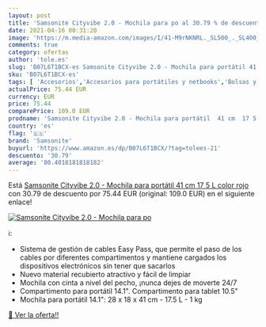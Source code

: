 ```yaml
---
layout: post
title: 'Samsonite Cityvibe 2.0 - Mochila para po al 30.79 % de descuento'
date: 2021-04-16 00:31:20
image: 'https://m.media-amazon.com/images/I/41-M9rNKNRL._SL500_._SL400_.jpg'
comments: true
category: ofertas
author: 'tole.es'
slug: 'B07L6T1BCX-es Samsonite Cityvibe 2.0 - Mochila para portátil 41 cm 17 5...'
sku: 'B07L6T1BCX-es'
tags: [ 'Accesorios','Accesorios para portátiles y netbooks','Bolsas y fundas para portátiles y netbooks','Informática','Mochilas para portátiles y netbooks','mochila','samsonite', ]
actualPrice: 75.44 EUR
currency: EUR
price: 75.44
comparePrice: 109.0 EUR
prodname: 'Samsonite Cityvibe 2.0 - Mochila para portátil  41 cm  17 5 L   color rojo'
country: 'es'
flag: '🇪🇸'
brand: 'Samsonite'
buyurl: 'https://www.amazon.es/dp/B07L6T1BCX/?tag=tolees-21'
descuento: '30.79'
average: '80.4018181818182'
---
```


Está [Samsonite Cityvibe 2.0 - Mochila para portátil  41 cm  17 5 L   color rojo](https://www.amazon.es/dp/B07L6T1BCX/?tag=tolees-21) con 30.79 de descuento por 75.44 EUR (original: 109.0 EUR) en el siguiente enlace!

[![Samsonite Cityvibe 2.0 - Mochila para po](https://m.media-amazon.com/images/I/41-M9rNKNRL._SL500_._SL400_.jpg)](https://www.amazon.es/dp/B07L6T1BCX/?tag=tolees-21)

ℹ️:

- Sistema de gestión de cables Easy Pass, que permite el paso de los cables por diferentes compartimentos y mantiene cargados los dispositivos electrónicos sin tener que sacarlos
- Nuevo material recubierto atractivo y fácil de limpiar
- Mochila con cinta a nivel del pecho, ¡nunca dejes de moverte 24/7
- Compartimento para portátil 14.1\". Compartimento para tablet 10.5\"
- Mochila para portátil 14.1\": 28 x 18 x 41 cm - 17.5 L - 1 kg

[🛒 Ver la oferta!!](https://www.amazon.es/dp/B07L6T1BCX/?tag=tolees-21)
